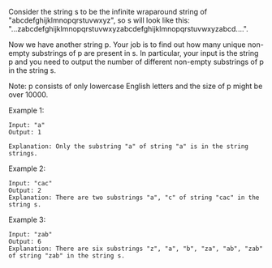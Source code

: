 Consider the string s to be the infinite wraparound string of "abcdefghijklmnopqrstuvwxyz", so s will look like this: "...zabcdefghijklmnopqrstuvwxyzabcdefghijklmnopqrstuvwxyzabcd....".

Now we have another string p. Your job is to find out how many unique non-empty substrings of p are present in s. In particular, your input is the string p and you need to output the number of different non-empty substrings of p in the string s.

Note: p consists of only lowercase English letters and the size of p might be over 10000.

Example 1:

~~~
Input: "a"
Output: 1

Explanation: Only the substring "a" of string "a" is in the string strings.
~~~

Example 2:

~~~
Input: "cac"
Output: 2
Explanation: There are two substrings "a", "c" of string "cac" in the string s.
~~~

Example 3:

~~~
Input: "zab"
Output: 6
Explanation: There are six substrings "z", "a", "b", "za", "ab", "zab" of string "zab" in the string s.
~~~
